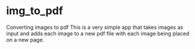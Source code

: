 # img_to_pdf
Converting images to pdf
This is a very simple app that takes images as input and adds each image to a new pdf file with each image being placed on a new page.